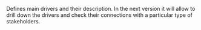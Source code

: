 Defines main drivers and their description. In the next version it will allow to drill down the drivers and check their connections with a particular type of stakeholders. 
